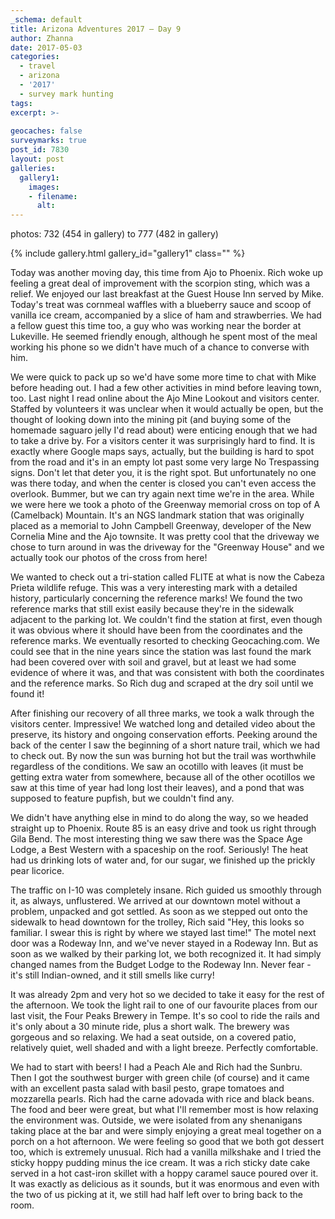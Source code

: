 ```yaml
---
_schema: default
title: Arizona Adventures 2017 – Day 9
author: Zhanna
date: 2017-05-03
categories:
  - travel
  - arizona
  - '2017'
  - survey mark hunting
tags:
excerpt: >-
  
geocaches: false
surveymarks: true
post_id: 7830
layout: post
galleries:
  gallery1:
    images:
    - filename: 
      alt: 
---
```


photos: 732 (454 in gallery) to 777 (482 in gallery)

{% include gallery.html gallery_id="gallery1" class="" %}

Today was another moving day, this time from Ajo to Phoenix. Rich woke up feeling a great deal of improvement with the scorpion sting, which was a relief. We enjoyed our last breakfast at the Guest House Inn served by Mike. Today's treat was cornmeal waffles with a blueberry sauce and scoop of vanilla ice cream, accompanied by a slice of ham and strawberries. We had a fellow guest this time too, a guy who was working near the border at Lukeville. He seemed friendly enough, although he spent most of the meal working his phone so we didn't have much of a chance to converse with him.

We were quick to pack up so we'd have some more time to chat with Mike before heading out. I had a few other activities in mind before leaving town, too. Last night I read online about the Ajo Mine Lookout and visitors center. Staffed by volunteers it was unclear when it would actually be open, but the thought of looking down into the mining pit (and buying some of the homemade saguaro jelly I'd read about) were enticing enough that we had to take a drive by. For a visitors center it was surprisingly hard to find. It is exactly where Google maps says, actually, but the building is hard to spot from the road and it's in an empty lot past some very large No Trespassing signs. Don't let that deter you, it is the right spot. But unfortunately no one was there today, and when the center is closed you can't even access the overlook. Bummer, but we can try again next time we're in the area. While we were here we took a photo of the Greenway memorial cross on top of A (Camelback) Mountain. It's an NGS landmark station that was originally placed as a memorial to John Campbell Greenway, developer of the New Cornelia Mine and the Ajo townsite. It was pretty cool that the driveway we chose to turn around in was the driveway for the "Greenway House" and we actually took our photos of the cross from here!

We wanted to check out a tri-station called FLITE at what is now  the Cabeza Prieta wildlife refuge. This was a very interesting mark with a detailed history, particularly concerning the reference marks! We found the two reference marks that still exist easily because they're in the sidewalk adjacent to the parking lot. We couldn't find the station at first, even though it was obvious where it should have been from the coordinates and the reference marks. We eventually resorted to checking Geocaching.com. We could see that in the nine years since the station was last found the mark had been covered over with soil and gravel, but at least we had some evidence of where it was, and that was consistent with both the coordinates and the reference marks. So Rich dug and scraped at the dry soil until we found it! 

After finishing our recovery of all three marks, we took a walk through the visitors center. Impressive! We watched long and detailed video about the preserve, its history and ongoing conservation efforts. Peeking around the back of the center I saw the beginning of a short nature trail, which we had to check out. By now the sun was burning hot but the trail was worthwhile regardless of the conditions. We saw an ocotillo with leaves (it must be getting extra water from somewhere, because all of the other ocotillos we saw at this time of year had long lost their leaves), and a pond that was supposed to feature pupfish, but we couldn't find any.

We didn't have anything else in mind to do along the way, so we headed straight up to Phoenix. Route 85 is an easy drive and took us right through Gila Bend. The most interesting thing we saw there was the Space Age Lodge, a Best Western with a spaceship on the roof. Seriously! The heat had us drinking lots of water and, for our sugar, we finished up the prickly pear licorice. 

The traffic on I-10 was completely insane. Rich guided us smoothly through it, as always, unflustered. We arrived at our downtown motel without a problem, unpacked and got settled. As soon as we stepped out onto the sidewalk to head downtown for the trolley, Rich said "Hey, this looks so familiar. I swear this is right by where we stayed last time!" The motel next door was a Rodeway Inn, and we've never stayed in a Rodeway Inn. But as soon as we walked by their parking lot, we both recognized it. It had simply changed names from the Budget Lodge to the Rodeway Inn. Never fear - it's still Indian-owned, and it still smells like curry! 

It was already 2pm and very hot so we decided to take it easy for the rest of the afternoon. We took the light rail to one of our favourite places from our last visit, the Four Peaks Brewery in Tempe. It's so cool to ride the rails and it's only about a 30 minute ride, plus a short walk. The brewery was gorgeous and so relaxing. We had a seat outside, on a covered patio, relatively quiet, well shaded and with a light breeze. Perfectly comfortable. 

We had to start with beers! I had a Peach Ale and Rich had the Sunbru. Then I got the southwest burger with green chile (of course) and it came with an excellent pasta salad with basil pesto, grape tomatoes and mozzarella pearls. Rich had the carne adovada with rice and black beans. The food and beer were great, but what I'll remember most is how relaxing the environment was. Outside, we were isolated from any shenanigans taking place at the bar and were simply enjoying a great meal together on a porch on a hot afternoon. We were feeling so good that we both got dessert too, which is extremely unusual. Rich had a vanilla milkshake and I tried the sticky hoppy pudding minus the ice cream. It was a rich sticky date cake served in a hot cast-iron skillet with a hoppy caramel sauce poured over it. It was exactly as delicious as it sounds, but it was enormous and even with the two of us picking at it, we still had half left over to bring back to the room. 

